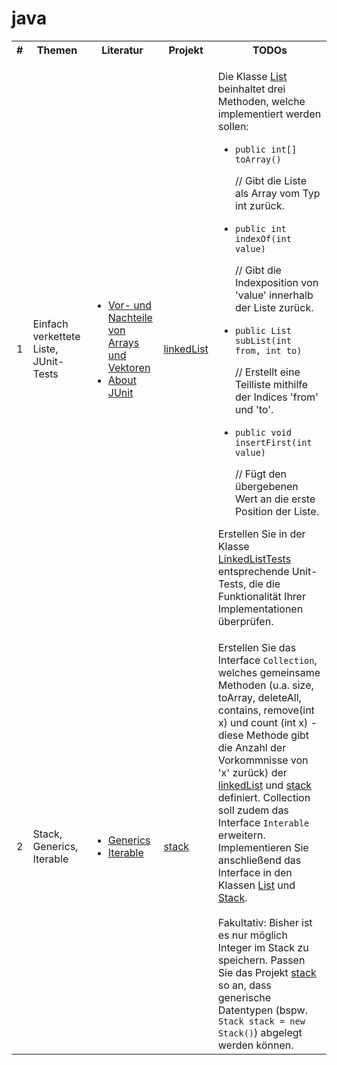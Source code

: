 # java
<table>
   <tr>
        <th>#</th>
        <th>Themen</th>
        <th>Literatur</th>
        <th>Projekt</th>
        <th>TODOs</th>
    </tr>
    <tr>
        <td>1</td>
        <td>Einfach verkettete Liste, JUnit-Tests</td>
        <td>
          <ul>
            <li><a href="http://www.spinfo.phil-fak.uni-koeln.de/29962.html" target="_blank">Vor- und Nachteile von Arrays und Vektoren</a></li>
            <li><a href="http://junit.org/junit4/" target="_blank">About JUnit</a></li>
          <ul>
        </td>
        <td><a href="https://github.com/matana/java/tree/master/linkedList">linkedList</a></td>
        <td>
          <p>Die Klasse <a href="https://github.com/matana/java/blob/master/linkedList/src/linkedList/simple/List.java">List</a> beinhaltet drei Methoden, welche implementiert werden sollen:</p>
          <ul>
            <li><p><code>public int[] toArray()</code></p>
               <p> // Gibt die Liste als Array vom Typ int zurück.</p>
            </li>
            <li><p><code>public int indexOf(int value)</code></p>
                <p> // Gibt die Indexposition von 'value' innerhalb der Liste zurück.</p>
            </li>
            <li><p><code>public List subList(int from, int to)</code></p>
                <p> // Erstellt eine Teilliste mithilfe der Indices 'from' und 'to'.</p>
            </li>
            <li><p><code>public void insertFirst(int value)</code></p>
                <p> // Fügt den übergebenen Wert an die erste Position der Liste.</p>
            </li>
          </ul>
          <p>Erstellen Sie in der Klasse <a href="https://github.com/matana/java/blob/master/linkedList/src/linkedList/LinkedListTests.java">LinkedListTests</a> entsprechende Unit-Tests, die die Funktionalität Ihrer Implementationen überprüfen.</p>
        </td>
    </tr>
    <tr>
        <td>2</td>
        <td>Stack, Generics, Iterable</td>
        <td>
            <ul>
               <li>
                  <a href="http://www.torsten-horn.de/techdocs/java-generics.htm">Generics</a>
               </li>
               <li>
                  <a href="http://openbook.rheinwerk-verlag.de/javainsel9/javainsel_09_005.htm#mjaedac022d8feb8adeb6b664e81d2e969">Iterable</a>
                  </li>
            </ul>
        </td>
        <td><a href="https://github.com/matana/java/tree/master/stack">stack</a></td>
        <td>
          Erstellen Sie das Interface <code>Collection</code>, welches gemeinsame Methoden (u.a. size, toArray,  deleteAll, contains, remove(int x) und count (int x) - diese Methode gibt die Anzahl der Vorkommnisse von 'x' zurück) der <a href="https://github.com/matana/java/tree/master/linkedList">linkedList</a> und <a href="https://github.com/matana/java/tree/master/stack">stack</a> definiert. Collection soll zudem das Interface <code>Interable</code> erweitern. Implementieren Sie anschließend das Interface in den Klassen <a href="https://github.com/matana/java/blob/master/linkedList/src/linkedList/simple/List.java">List</a> und <a href="https://github.com/matana/java/blob/master/stack/src/stack/Stack.java">Stack</a>.<br><br> Fakultativ: Bisher ist es nur möglich Integer im Stack zu speichern. Passen Sie das Projekt <a href="https://github.com/matana/java/tree/master/stack">stack</a> so an, dass generische Datentypen (bspw. <code>Stack<String> stack = new Stack<String>()</code>) abgelegt werden können. 
        </td>
    </tr>
</table>
